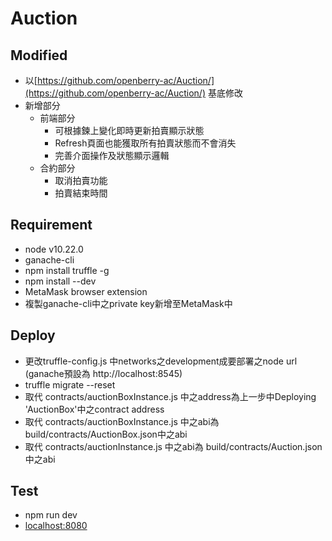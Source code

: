 # Auction

## Modified
* 以[https://github.com/openberry-ac/Auction/](https://github.com/openberry-ac/Auction/) 基底修改
* 新增部分
    * 前端部分
        * 可根據鍊上變化即時更新拍賣顯示狀態
        * Refresh頁面也能獲取所有拍賣狀態而不會消失
        * 完善介面操作及狀態顯示邏輯
    * 合約部分
        * 取消拍賣功能
        * 拍賣結束時間

## Requirement
* node v10.22.0
* ganache-cli
* npm install truffle -g
* npm install --dev
* MetaMask browser extension
* 複製ganache-cli中之private key新增至MetaMask中


## Deploy
* 更改truffle-config.js 中networks之development成要部署之node url (ganache預設為 http://localhost:8545)
* truffle migrate --reset
* 取代 contracts/auctionBoxInstance.js 中之address為上一步中Deploying 'AuctionBox'中之contract address
* 取代 contracts/auctionBoxInstance.js 中之abi為 build/contracts/AuctionBox.json中之abi
* 取代 contracts/auctionInstance.js 中之abi為 build/contracts/Auction.json中之abi

## Test
* npm run dev
* [localhost:8080](http://localhost:8080)